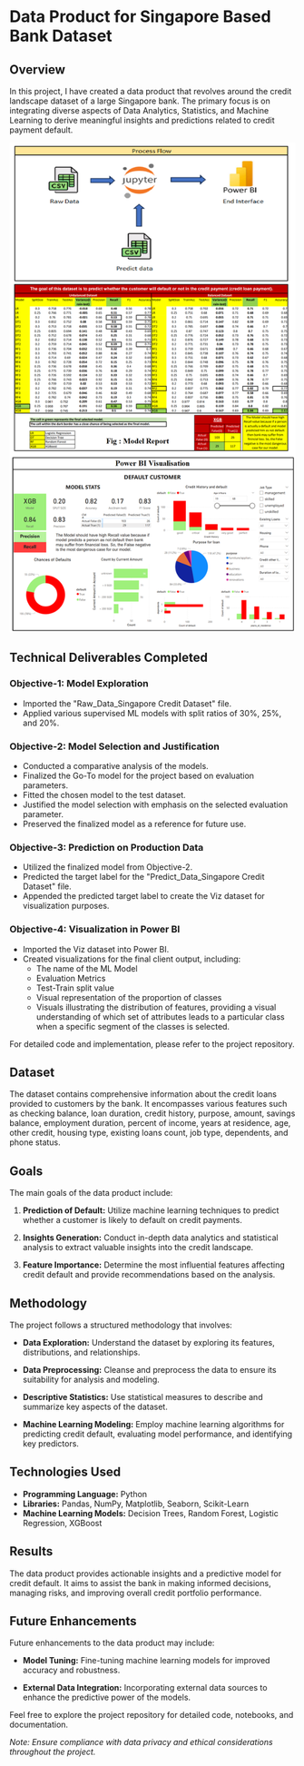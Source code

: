 # Data Product for Singapore Based Bank Dataset

## Overview

In this project, I have created a data product that revolves around the credit landscape dataset of a large Singapore bank. The primary focus is on integrating diverse aspects of Data Analytics, Statistics, and Machine Learning to derive meaningful insights and predictions related to credit payment default.

![overview](01_Overview/Overview.png)

## Technical Deliverables Completed

### Objective-1: Model Exploration

- Imported the "Raw_Data_Singapore Credit Dataset" file.
- Applied various supervised ML models with split ratios of 30%, 25%, and 20%.

### Objective-2: Model Selection and Justification

- Conducted a comparative analysis of the models.
- Finalized the Go-To model for the project based on evaluation parameters.
- Fitted the chosen model to the test dataset.
- Justified the model selection with emphasis on the selected evaluation parameter.
- Preserved the finalized model as a reference for future use.

### Objective-3: Prediction on Production Data

- Utilized the finalized model from Objective-2.
- Predicted the target label for the "Predict_Data_Singapore Credit Dataset" file.
- Appended the predicted target label to create the Viz dataset for visualization purposes.

### Objective-4: Visualization in Power BI

- Imported the Viz dataset into Power BI.
- Created visualizations for the final client output, including:
  - The name of the ML Model
  - Evaluation Metrics
  - Test-Train split value
  - Visual representation of the proportion of classes
  - Visuals illustrating the distribution of features, providing a visual understanding of which set of attributes leads to a particular class when a specific segment of the classes is selected.

For detailed code and implementation, please refer to the project repository.


## Dataset

The dataset contains comprehensive information about the credit loans provided to customers by the bank. It encompasses various features such as checking balance, loan duration, credit history, purpose, amount, savings balance, employment duration, percent of income, years at residence, age, other credit, housing type, existing loans count, job type, dependents, and phone status.

## Goals

The main goals of the data product include:

1. **Prediction of Default:** Utilize machine learning techniques to predict whether a customer is likely to default on credit payments.

2. **Insights Generation:** Conduct in-depth data analytics and statistical analysis to extract valuable insights into the credit landscape.

3. **Feature Importance:** Determine the most influential features affecting credit default and provide recommendations based on the analysis.

## Methodology

The project follows a structured methodology that involves:

- **Data Exploration:** Understand the dataset by exploring its features, distributions, and relationships.

- **Data Preprocessing:** Cleanse and preprocess the data to ensure its suitability for analysis and modeling.

- **Descriptive Statistics:** Use statistical measures to describe and summarize key aspects of the dataset.

- **Machine Learning Modeling:** Employ machine learning algorithms for predicting credit default, evaluating model performance, and identifying key predictors.

## Technologies Used

- **Programming Language:** Python
- **Libraries:** Pandas, NumPy, Matplotlib, Seaborn, Scikit-Learn
- **Machine Learning Models:** Decision Trees, Random Forest, Logistic Regression, XGBoost

## Results

The data product provides actionable insights and a predictive model for credit default. It aims to assist the bank in making informed decisions, managing risks, and improving overall credit portfolio performance.

## Future Enhancements

Future enhancements to the data product may include:

- **Model Tuning:** Fine-tuning machine learning models for improved accuracy and robustness.

- **External Data Integration:** Incorporating external data sources to enhance the predictive power of the models.

Feel free to explore the project repository for detailed code, notebooks, and documentation.

*Note: Ensure compliance with data privacy and ethical considerations throughout the project.*
